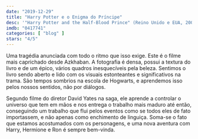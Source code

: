 ```yaml
---
date: "2019-12-29"
title: "Harry Potter e o Enigma do Príncipe"
desc: '"Harry Potter and the Half-Blood Prince" (Reino Unido e EUA, 2009), escrito por Steve Kloves baseado no livro de J.K. Rowling, dirigido por David Yates, com Daniel Radcliffe, Michael Gambon e Dave Legeno. Maratona HP.'
imdb: "0417741"
categories: [ "blog" ]
stars: "4/5"
---
```

Uma tragédia anunciada com todo o ritmo que isso exige. Este é o filme mais caprichado desde Azkhaban. A fotografia é densa, possui a textura do livro e de um épico, vários quadros inesquecíveis pela beleza. Sentimos o livro sendo aberto e lido com os visuais estonteantes e significativos na trama. São tempos sombrios na escola de Hogwarts, e aprendemos isso pelos nossos sentidos, não por diálogos.

Segundo filme do diretor David Yates na saga, ele aprende a controlar o universo que tem em mãos e nos entrega o trabalho mais maduro até então, conseguindo um trabalho que flui pelos eventos como se todos eles de fato importassem, e não apenas como enchimento de linguiça. Soma-se o fato que estamos acostumados com os personagens, e uma nova aventura com Harry, Hermione e Ron é sempre bem-vinda.
